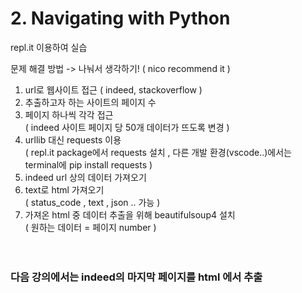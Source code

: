# 2. Navigating with Python

repl.it 이용하여 실습

문제 해결 방법 -> 나눠서 생각하기! ( nico recommend it )

1. url로 웹사이트 접근 ( indeed, stackoverflow )
2. 추출하고자 하는 사이트의 페이지 수
3. 페이지 하나씩 각각 접근<br>
( indeed 사이트 페이지 당 50개 데이터가 뜨도록 변경 )
4. urllib 대신 requests 이용<br>
( repl.it package에서 requests 설치 , 다른 개발 환경(vscode..)에서는 terminal에 pip install requests )
5. indeed url 상의 데이터 가져오기
6. text로 html 가져오기<br>
( status_code , text , json .. 가능 )
7. 가져온 html 중 데이터 추출을 위해 beautifulsoup4 설치<br>
( 원하는 데이터 = 페이지 number )
<br><br><br>
### 다음 강의에서는 indeed의 마지막 페이지를 __html__ 에서 추출